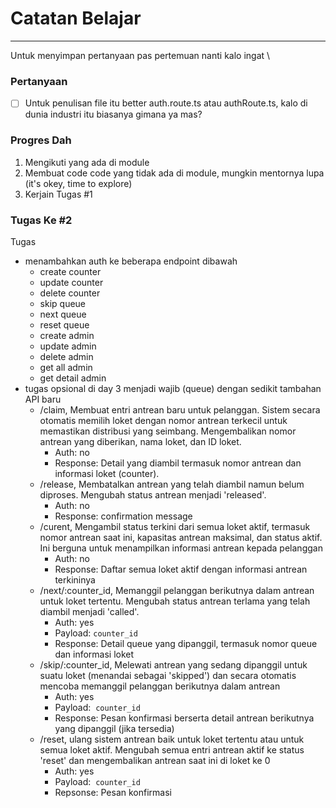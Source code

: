 # Catatan Belajar

---

Untuk menyimpan pertanyaan pas pertemuan nanti kalo ingat \

### Pertanyaan

- [ ] Untuk penulisan file itu better auth.route.ts atau authRoute.ts, kalo di dunia industri itu biasanya gimana ya mas?

### Progres Dah

1. Mengikuti yang ada di module
2. Membuat code code yang tidak ada di module, mungkin mentornya lupa (it's okey, time to explore)
3. Kerjain Tugas #1

### Tugas Ke #2

Tugas

- menambahkan auth ke beberapa endpoint dibawah
  - create counter
  - update counter
  - delete counter
  - skip queue
  - next queue
  - reset queue
  - create admin
  - update admin
  - delete admin
  - get all admin
  - get detail admin
- tugas opsional di day 3 menjadi wajib (queue) dengan sedikit tambahan API baru
  - /claim, Membuat entri antrean baru untuk pelanggan. Sistem secara otomatis memilih loket dengan nomor antrean terkecil untuk memastikan distribusi yang seimbang. Mengembalikan nomor antrean yang diberikan, nama loket, dan ID loket.
    - Auth: no
    - Response: Detail yang diambil termasuk nomor antrean dan informasi loket (counter).
  - /release, Membatalkan antrean yang telah diambil namun belum diproses. Mengubah status antrean menjadi 'released'.
    - Auth: no
    - Response: confirmation message
  - /curent, Mengambil status terkini dari semua loket aktif, termasuk nomor antrean saat ini, kapasitas antrean maksimal, dan status aktif. Ini berguna untuk menampilkan informasi antrean kepada pelanggan
    - Auth: no
    - Response: Daftar semua loket aktif dengan informasi antrean terkininya
  - /next/:counter_id, Memanggil pelanggan berikutnya dalam antrean untuk loket tertentu. Mengubah status antrean terlama yang telah diambil menjadi 'called'.
    - Auth: yes
    - Payload: `counter_id`
    - Response: Detail queue yang dipanggil, termasuk nomor queue dan informasi loket
  - /skip/:counter_id, Melewati antrean yang sedang dipanggil untuk suatu loket (menandai sebagai 'skipped') dan secara otomatis mencoba memanggil pelanggan berikutnya dalam antrean
    - Auth: yes
    - Payload:  `counter_id`
    - Response: Pesan konfirmasi berserta detail antrean berikutnya yang dipanggil (jika tersedia)
  - /reset, ulang sistem antrean baik untuk loket tertentu atau untuk semua loket aktif. Mengubah semua entri antrean aktif ke status 'reset' dan mengembalikan antrean saat ini di loket ke 0
    - Auth: yes
    - Payload:  `counter_id`
    - Repsonse: Pesan konfirmasi
